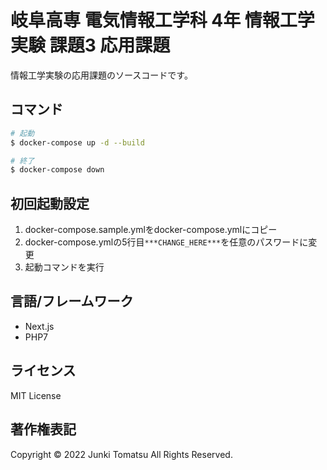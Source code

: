 # 岐阜高専 電気情報工学科 4年 情報工学実験 課題3 応用課題
情報工学実験の応用課題のソースコードです。

## コマンド
```bash
# 起動
$ docker-compose up -d --build

# 終了
$ docker-compose down
```

## 初回起動設定
1. docker-compose.sample.ymlをdocker-compose.ymlにコピー
1. docker-compose.ymlの5行目`***CHANGE_HERE***`を任意のパスワードに変更
1. 起動コマンドを実行

## 言語/フレームワーク
- Next.js
- PHP7

## ライセンス
MIT License

## 著作権表記
Copyright &copy; 2022 Junki Tomatsu All Rights Reserved.
